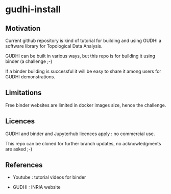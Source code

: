 # gudhi-install

## Motivation

Current github repository is kind of tutorial for building and using GUDHI a software library for Topological Data Analysis.

GUDHI can be built in various ways, but this repo is for building it using binder (a challenge ;-)

If a binder building is successful it will be easy to share it among users for GUDHI demonstrations.

## Limitations

Free binder websites are limited in docker images size, hence the challenge.

## Licences

GUDHI and binder and Jupyterhub licences apply : no commercial use.

This repo can be cloned for further branch updates, no acknowledgments are asked ;-)

## References 

- Youtube : tutorial videos for binder

- GUDHI : INRIA website
